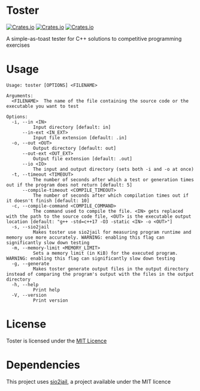# Toster
[![Crates.io](https://img.shields.io/crates/l/toster)](https://github.com/MikolajKolek/toster/blob/master/LICENSE)
[![Crates.io](https://img.shields.io/crates/d/toster)](https://crates.io/crates/toster)
[![Crates.io](https://img.shields.io/crates/v/toster)](https://crates.io/crates/toster)

A simple-as-toast tester for C++ solutions to competitive programming exercises

# Usage

```
Usage: toster [OPTIONS] <FILENAME>

Arguments:
  <FILENAME>  The name of the file containing the source code or the executable you want to test

Options:
  -i, --in <IN>
          Input directory [default: in]
      --in-ext <IN_EXT>
          Input file extension [default: .in]
  -o, --out <OUT>
          Output directory [default: out]
      --out-ext <OUT_EXT>
          Output file extension [default: .out]
      --io <IO>
          The input and output directory (sets both -i and -o at once)
  -t, --timeout <TIMEOUT>
          The number of seconds after which a test or generation times out if the program does not return [default: 5]
      --compile-timeout <COMPILE_TIMEOUT>
          The number of seconds after which compilation times out if it doesn't finish [default: 10]
  -c, --compile-command <COMPILE_COMMAND>
          The command used to compile the file. <IN> gets replaced with the path to the source code file, <OUT> is the executable output location [default: "g++ -std=c++17 -O3 -static <IN> -o <OUT>"]
  -s, --sio2jail
          Makes toster use sio2jail for measuring program runtime and memory use more accurately. WARNING: enabling this flag can significantly slow down testing
  -m, --memory-limit <MEMORY_LIMIT>
          Sets a memory limit (in KiB) for the executed program. WARNING: enabling this flag can significantly slow down testing
  -g, --generate
          Makes toster generate output files in the output directory instead of comparing the program's output with the files in the output directory
  -h, --help
          Print help
  -V, --version
          Print version
```

# License
Toster is licensed under the [MIT Licence](https://github.com/MikolajKolek/toster/blob/master/LICENSE)

# Dependencies
This project uses [sio2jail](https://github.com/sio2project/sio2jail), a project available under the MIT licence